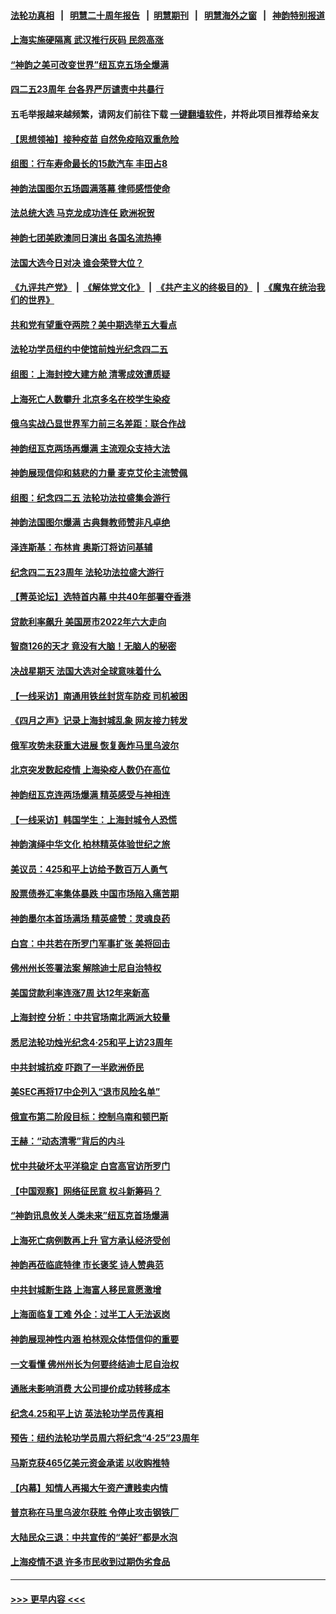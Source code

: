 #### [法轮功真相](https://github.com/gfw-breaker/truth/blob/master/README.md?t=0) &nbsp;&nbsp;|&nbsp;&nbsp; [明慧二十周年报告](https://github.com/gfw-breaker/mh-reports/blob/master/README.md?t=0) &nbsp;&nbsp;|&nbsp;&nbsp;[明慧期刊](https://github.com/gfw-breaker/mh-qikan) &nbsp;&nbsp;|&nbsp;&nbsp; [明慧海外之窗](https://github.com/gfw-breaker/mh-news/blob/master/README.md?t=0) &nbsp;&nbsp;|&nbsp;&nbsp; [神韵特别报道](https://github.com/gfw-breaker/mh-news/blob/master/shenyun.md?t=0)
#### [上海实施硬隔离 武汉推行灰码 民怨高涨](../pages/nf4514/n13719741.md?t=04251751) 
#### [“神韵之美可改变世界”纽瓦克五场全爆满](../pages/nf4514/n13719858.md?t=04251751) 
#### [四二五23周年 台各界严厉谴责中共暴行](../pages/nf4514/n13719368.md?t=04251751) 
#### 五毛举报越来越频繁，请网友们前往下载 [一键翻墙软件](https://github.com/gfw-breaker/ssr-accounts)，并将此项目推荐给亲友
#### [【思想领袖】接种疫苗 自然免疫陷双重危险](../pages/nf4514/n13714666.md?t=04251751) 
#### [组图：行车寿命最长的15款汽车 丰田占8](../pages/nf4514/n13714217.md?t=04251751) 
#### [神韵法国图尔五场圆满落幕 律师感悟使命](../pages/nf4514/n13719556.md?t=04251751) 
#### [法总统大选  马克龙成功连任 欧洲祝贺](../pages/nf4514/n13719442.md?t=04251751) 
#### [神韵七团美欧澳同日演出 各国名流热捧](../pages/nf4514/n13719071.md?t=04251751) 
#### [法国大选今日对决 谁会荣登大位？](../pages/nf4514/n13719235.md?t=04251751) 
#### [《九评共产党》](https://github.com/begood0513/9ping.md/blob/master/README.md) &nbsp;|&nbsp; [《解体党文化》](../../../../jtdwh.md/blob/master/README.md)  &nbsp;|&nbsp; [《共产主义的终极目的》](../../../../gczydzjmd.md/blob/master/README.md) &nbsp;|&nbsp; [《魔鬼在统治我们的世界》](../../../../mgztzwmdsj.md/blob/master/README.md) 
#### [共和党有望重夺两院？美中期选举五大看点](../pages/nf4514/n13717459.md?t=04251751) 
#### [法轮功学员纽约中使馆前烛光纪念四二五](../pages/nf4514/n13719075.md?t=04251751) 
#### [组图：上海封控大建方舱 清零成效遭质疑](../pages/nf4514/n13718864.md?t=04251751) 
#### [上海死亡人数攀升 北京多名在校学生染疫](../pages/nf4514/n13718995.md?t=04251751) 
#### [俄乌实战凸显世界军力前三名差距：联合作战](../pages/nf4514/n13718760.md?t=04251751) 
#### [神韵纽瓦克两场再爆满 主流观众支持大法](../pages/nf4514/n13719083.md?t=04251751) 
#### [神韵展现信仰和慈悲的力量 麦克艾伦主流赞佩](../pages/nf4514/n13719038.md?t=04251751) 
#### [组图：纪念四二五 法轮功法拉盛集会游行](../pages/nf4514/n13718731.md?t=04251751) 
#### [神韵法国图尔爆满 古典舞教师赞非凡卓绝](../pages/nf4514/n13719009.md?t=04251751) 
#### [泽连斯基：布林肯 奥斯汀将访问基辅](../pages/nf4514/n13718768.md?t=04251751) 
#### [纪念四二五23周年 法轮功法拉盛大游行](../pages/nf4514/n13718676.md?t=04251751) 
#### [【菁英论坛】选特首内幕 中共40年部署夺香港](../pages/nf4514/n13718678.md?t=04251751) 
#### [贷款利率飙升 美国房市2022年六大走向](../pages/nf4514/n13718618.md?t=04251751) 
#### [智商126的天才 竟没有大脑！无脑人的秘密](../pages/nf4514/n13715244.md?t=04251751) 
#### [决战星期天 法国大选对全球意味着什么](../pages/nf4514/n13718591.md?t=04251751) 
#### [【一线采访】南通用铁丝封货车防疫 司机被困](../pages/nf4514/n13718559.md?t=04251751) 
#### [《四月之声》记录上海封城乱象 网友接力转发](../pages/nf4514/n13718184.md?t=04251751) 
#### [俄军攻势未获重大进展 恢复轰炸马里乌波尔](../pages/nf4514/n13718574.md?t=04251751) 
#### [北京突发数起疫情 上海染疫人数仍在高位](../pages/nf4514/n13718403.md?t=04251751) 
#### [神韵纽瓦克连两场爆满 精英感受与神相连](../pages/nf4514/n13718489.md?t=04251751) 
#### [【一线采访】韩国学生：上海封城令人恐慌](../pages/nf4514/n13718236.md?t=04251751) 
#### [神韵演绎中华文化 柏林精英体验世纪之旅](../pages/nf4514/n13718381.md?t=04251751) 
#### [美议员：425和平上访给予数百万人勇气](../pages/nf4514/n13717969.md?t=04251751) 
#### [股票债券汇率集体暴跌 中国市场陷入痛苦期](../pages/nf4514/n13717964.md?t=04251751) 
#### [神韵墨尔本首场满场 精英盛赞：灵魂良药](../pages/nf4514/n13717968.md?t=04251751) 
#### [白宫：中共若在所罗门军事扩张 美将回击](../pages/nf4514/n13717961.md?t=04251751) 
#### [佛州州长签署法案 解除迪士尼自治特权](../pages/nf4514/n13717956.md?t=04251751) 
#### [美国贷款利率连涨7周 达12年来新高](../pages/nf4514/n13717931.md?t=04251751) 
#### [上海封控 分析：中共官场南北两派大较量](../pages/nf4514/n13717251.md?t=04251751) 
#### [悉尼法轮功烛光纪念4·25和平上访23周年](../pages/nf4514/n13717378.md?t=04251751) 
#### [中共封城抗疫 吓跑了一半欧洲侨民](../pages/nf4514/n13717854.md?t=04251751) 
#### [美SEC再将17中企列入“退市风险名单”](../pages/nf4514/n13717607.md?t=04251751) 
#### [俄宣布第二阶段目标：控制乌南和顿巴斯](../pages/nf4514/n13717767.md?t=04251751) 
#### [王赫：“动态清零”背后的内斗](../pages/nf4514/n13717683.md?t=04251751) 
#### [忧中共破坏太平洋稳定 白宫高官访所罗门](../pages/nf4514/n13717718.md?t=04251751) 
#### [【中国观察】网络征民意 权斗新筹码？](../pages/nf4514/n13717335.md?t=04251751) 
#### [“神韵讯息攸关人类未来”纽瓦克首场爆满](../pages/nf4514/n13717494.md?t=04251751) 
#### [上海死亡病例数再上升 官方承认经济受创](../pages/nf4514/n13717553.md?t=04251751) 
#### [神韵再莅临底特律 市长褒奖 诗人赞典范](../pages/nf4514/n13717461.md?t=04251751) 
#### [中共封城断生路 上海富人移民意愿激增](../pages/nf4514/n13717552.md?t=04251751) 
#### [上海面临复工难 外企：过半工人无法返岗](../pages/nf4514/n13717472.md?t=04251751) 
#### [神韵展现神性内涵 柏林观众体悟信仰的重要](../pages/nf4514/n13717374.md?t=04251751) 
#### [一文看懂 佛州州长为何要终结迪士尼自治权](../pages/nf4514/n13717130.md?t=04251751) 
#### [通胀未影响消费 大公司提价成功转移成本](../pages/nf4514/n13717067.md?t=04251751) 
#### [纪念4.25和平上访 英法轮功学员传真相](../pages/nf4514/n13717160.md?t=04251751) 
#### [预告：纽约法轮功学员周六将纪念“4‧25”23周年](../pages/nf4514/n13716636.md?t=04251751) 
#### [马斯克获465亿美元资金承诺 以收购推特](../pages/nf4514/n13717068.md?t=04251751) 
#### [【内幕】知情人再揭大午资产遭贱卖内情](../pages/nf4514/n13716701.md?t=04251751) 
#### [普京称在马里乌波尔获胜 令停止攻击钢铁厂](../pages/nf4514/n13716892.md?t=04251751) 
#### [大陆民众三退：中共宣传的“美好”都是水泡](../pages/nf4514/n13716028.md?t=04251751) 
#### [上海疫情不退 许多市民收到过期伪劣食品](../pages/nf4514/n13716680.md?t=04251751) 

----
#### [ >>> 更早内容 <<< ](../indexes/nf4514-earlier.md)
